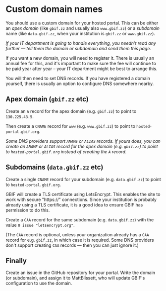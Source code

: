 # Custom domain names

You should use a custom domain for your hosted portal.  This can be either an *apex domain* (like `gbif.zz` and usually also `www.gbif.zz`) or a *subdomain* name (like `data.gbif.zz`, when your institution is `gbif.zz` or `www.gbif.zz`).

*If your IT department is going to handle everything, you needn't read any further — tell them the domain or subdomain and send them this page.*

If you want a new domain, you will need to register it. There is usually an annual fee for this, and it's important to make sure the fee will continue to be paid year after year – your IT department might be best to arrange this.

You will then need to set DNS records.  If you have registered a domain yourself, there is usually an option to configure DNS somewhere nearby.

## Apex domain (`gbif.zz` etc)

Create an `A` record for the apex domain (e.g. `gbif.zz`) to point to `130.225.43.5`.

Then create a `CNAME` record for `www` (e.g. `www.gbif.zz`) to point to `hosted-portal.gbif.org`.

*Some DNS providers support `ANAME` or `ALIAS` records.  If yours does, you can create an `ANAME` or `ALIAS` record for the apex domain (e.g. `gbif.zz`) to point to `hosted-portal.gbif.org` instead of creating the `A` record.*

## Subdomains (`data.gbif.zz` etc)

Create a single `CNAME` record for your subdomain (e.g. `data.gbif.zz`) to point to `hosted-portal.gbif.org`.

GBIF will create a TLS certificate using LetsEncrypt.  This enables the site to work with secure "https://" connections.  Since your institution is probably already using a TLS certificate, it is a good idea to ensure GBIF has permission to do this.

Create a `CAA` record for the same subdomain (e.g. `data.gbif.zz`) with the value `0 issue "letsencrypt.org"`.

(The `CAA` record is optional, unless your organization already has a `CAA` record for e.g. `gbif.zz`, in which case it is required.  Some DNS providers don't support creating `CAA` records — then you can just ignore it.)

## Finally

Create an issue in the GitHub repository for your portal.  Write the domain (or subdomain), and assign it to MattBlissett, who will update GBIF's configuration to use the domain.
